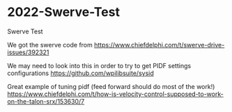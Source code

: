 # 2022-Swerve-Test
Swerve Test

We got the swerve code from https://www.chiefdelphi.com/t/swerve-drive-issues/392321

We may need to look into this in order to try to get PIDF settings configurations https://github.com/wpilibsuite/sysid

Great example of tuning pidf (feed forward should do most of the work!) https://www.chiefdelphi.com/t/how-is-velocity-control-supposed-to-work-on-the-talon-srx/153630/7
